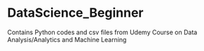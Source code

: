 # DataScience_Beginner
Contains Python codes and csv files from Udemy Course on Data Analysis/Analytics and Machine Learning
